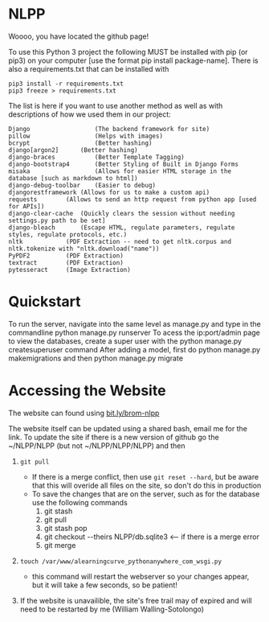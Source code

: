 # NLPP
Woooo, you have located the github page!

To use this Python 3 project the following MUST be installed with pip (or pip3) on your computer 
[use the format pip install package-name]. There is also a requirements.txt that can be installed with 
```
pip3 install -r requirements.txt 
pip3 freeze > requirements.txt
```
The list is here if you want to use another method as well as with descriptions of how we used them in our project:

  	Django                  (The backend framework for site)
  	pillow                  (Helps with images)
	bcrypt                  (Better hashing)
	django[argon2]		(Better hashing)
	django-braces           (Better Template Tagging)
	django-bootstrap4       (Better Styling of Built in Django Forms
 	misaka                  (Allows for easier HTML storage in the database [such as markdown to html])
	django-debug-toolbar    (Easier to debug)
	djangorestframework	(Allows for us to make a custom api)
	requests		(Allows to send an http request from python app [used for APIs])
	django-clear-cache	(Quickly clears the session without needing settings.py path to be set]
	django-bleach 		(Escape HTML, regulate parameters, regulate styles, regulate protocols, etc.) 
	nltk			(PDF Extraction -- need to get nltk.corpus and nltk.tokenize with "nltk.download("name"))
	PyPDF2			(PDF Extraction)
	textract		(PDF Extraction)
	pytesseract		(Image Extraction)
	
 # Quickstart
 To run the server, navigate into the same level as manage.py and type in the commandline python manage.py runserver
 To acess the ip:port/admin page to view the databases, create a super user with the python manage.py createsuperuser command
 After adding a model, first do python manage.py makemigrations and then python manage.py migrate
 
# Accessing the Website
The website can found using [bit.ly/brom-nlpp](https://bit.ly/brom-nlpp)

The website itself can be updated using a shared bash, email me for the link.
To update the site if there is a new version of github go the ~/NLPP/NLPP (but not ~/NLPP/NLPP/NLPP) and then
1. `git pull`
	* If there is a merge conflict, then use `git reset --hard`, but be aware that this will overide all files on the site, so don't do this in production
	* To save the changes that are on the server, such as for the database use the following commands
		1. git stash
		2. git pull
		3. git stash pop
		4. git checkout --theirs NLPP/db.sqlite3      <— if there is a merge error
		5. git merge

2. `touch /var/www/alearningcurve_pythonanywhere_com_wsgi.py`     
	* this command will restart the webserver so your changes appear, but it will take a few seconds, so be patient!
	
3. If the website is unavailible, the site's free trail may of expired and will need to be restarted by me (William Walling-Sotolongo)
